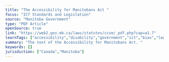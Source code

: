 ```yaml
---
title: "The Accessibility for Manitobans Act "
focus: "ICT Standards and Legislation"
source: "Manitoba Government"
type: "PDF Article"
openSource: true
link: "https://web2.gov.mb.ca/laws/statutes/ccsm/_pdf.php?cap=a1.7"
learnTags: ["accessibility","disability","government","ict","bias","legislationAndLaw","rights","fairness","canadianLandscape"]
summary: "The text of the Accessibility for Manitobans Act. "
keywords: []
jurisdiction: ["Canada","Manitoba"]
---
```

